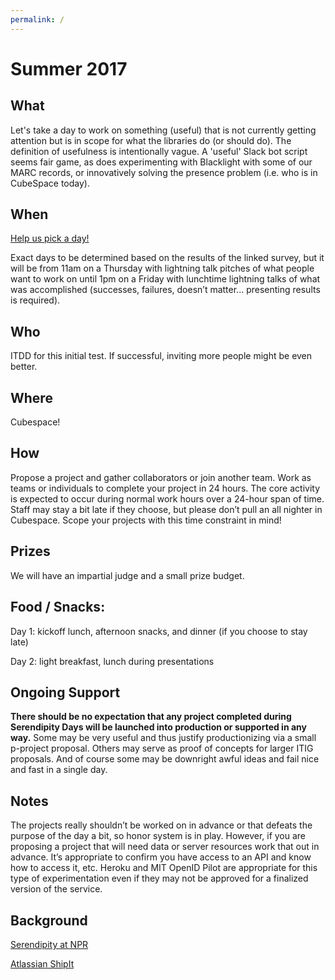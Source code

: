 ```yaml
---
permalink: /
---
```


# Summer 2017

## What

Let's take a day to work on something (useful) that is not currently getting attention but is in scope for what the libraries do (or should do). The definition of usefulness is intentionally vague. A 'useful' Slack bot script seems fair game, as does experimenting with Blacklight with some of our MARC records, or innovatively solving the presence problem (i.e. who is in CubeSpace today).


## When

[Help us pick a day!](https://docs.google.com/forms/d/e/1FAIpQLSfPeyyJ803T2AiXyHKzEPko2hod29dYOL-B_V3-pS6Q-AKz5g/viewform?usp=sf_link)

Exact days to be determined based on the results of the linked survey, but it will be from 11am on a Thursday with lightning talk pitches of what people want to work on until 1pm on a Friday with lunchtime lightning talks of what was accomplished (successes, failures, doesn’t matter... presenting results is required).


## Who

ITDD for this initial test. If successful, inviting more people might be even better.


## Where

Cubespace!


## How

Propose a project and gather collaborators or join another team. Work as teams or individuals to complete your project in 24 hours. The core activity is expected to occur during normal work hours over a 24-hour span of time. Staff may stay a bit late if they choose, but please don’t pull an all nighter in Cubespace. Scope your projects with this time constraint in mind!


## Prizes

We will have an impartial judge and a small prize budget.


## Food / Snacks:
Day 1: kickoff lunch, afternoon snacks, and dinner (if you choose to stay late)

Day 2: light breakfast, lunch during presentations


## Ongoing Support

**There should be no expectation that any project completed during Serendipity Days will be launched into production or supported in any way.** Some may be very useful and thus justify productionizing via a small p-project proposal. Others may serve as proof of concepts for larger ITIG proposals. And of course some may be downright awful ideas and fail nice and fast in a single day.


## Notes

The projects really shouldn’t be worked on in advance or that defeats the purpose of the day a bit, so honor system is in play. However, if you are proposing a project that will need data or server resources work that out in advance. It’s appropriate to confirm you have access to an API and know how to access it, etc. Heroku and MIT OpenID Pilot are appropriate for this type of experimentation even if they may not be approved for a finalized version of the service.


## Background

[Serendipity at NPR](https://npr.codes/serendipity-at-npr-5fb185bb5864)

[Atlassian ShipIt](https://www.atlassian.com/company/about/shipit)
